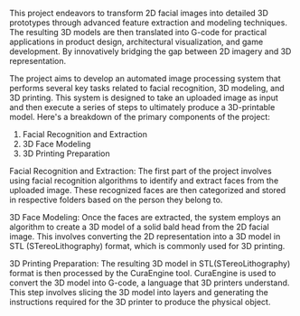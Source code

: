 This project endeavors to transform 2D facial images into detailed 3D prototypes through advanced feature extraction and modeling techniques. 
The resulting 3D models are then translated into G-code for practical applications in product design, architectural visualization, and game development. 
By innovatively bridging the gap between 2D imagery and 3D representation.

The project aims to develop an automated image processing system that performs several key tasks related to facial recognition, 3D modeling, and 3D printing.
This system is designed to take an uploaded image as input and then execute a series of steps to ultimately produce a 3D-printable model.
Here's a breakdown of the primary components of the project:

1. Facial Recognition and Extraction     
2. 3D Face Modeling        
3. 3D Printing Preparation

Facial Recognition and Extraction:
    The first part of the project involves using facial recognition algorithms to identify and extract faces from the uploaded image.
These recognized faces are then categorized and stored in respective folders based on the person they belong to.

3D Face Modeling:
    Once the faces are extracted, the system employs an algorithm to create a 3D model of a solid bald head from the 2D facial image.
This involves converting the 2D representation into a 3D model in STL (STereoLithography) format, which is commonly used for 3D printing.

3D Printing Preparation:
    The resulting 3D model in STL(STereoLithography) format is then processed by the CuraEngine tool. 
CuraEngine is used to convert the 3D model into G-code, a language that 3D printers understand.
This step involves slicing the 3D model into layers and generating the instructions required for the 3D printer to produce the physical object.




